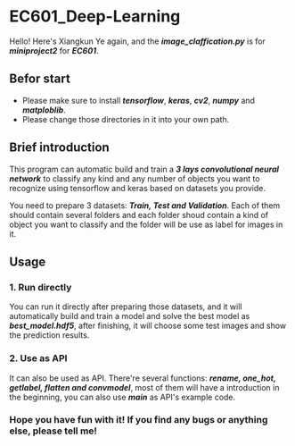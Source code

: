 # EC601_Deep-Learning

Hello! Here's Xiangkun Ye again, and the ***image_claffication.py*** is for ***miniproject2***
for ***EC601***.

## Befor start
* Please make sure to install ***tensorflow***, ***keras***, ***cv2***, ***numpy*** and ***matploblib***.  
* Please change those directories in it into your own path.

## Brief introduction
This program can automatic build and train a ***3 lays convolutional neural network*** 
to classify any kind and any number of objects you want to recognize using tensorflow
and keras based on datasets you provide.  

You need to prepare 3 datasets: ***Train, Test and Validation***.
Each of them should contain several folders and each folder shoud contain a kind of object
you want to classify and the folder will be use as label for images in it. 

## Usage  
### 1. Run directly  
You can run it directly after preparing those datasets, and it will automatically build and train
a model and solve the best model as ***best_model.hdf5***, after finishing, it will choose some
test images and show the prediction results.
### 2. Use as API
It can also be used as API. There're several functions: ***rename, one_hot, getlabel, flatten
and convmodel***, most of them will have a introduction in the beginning, you can also use ***main***
as API's example code.

### Hope you have fun with it! If you find any bugs or anything else, please tell me!
